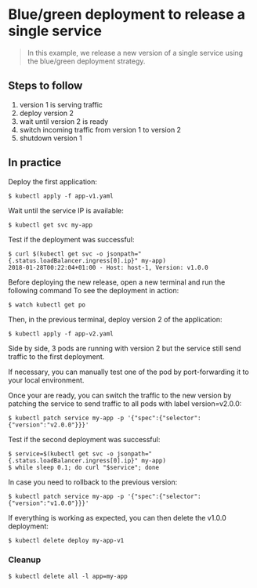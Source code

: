 Blue/green deployment to release a single service
=================================================

> In this example, we release a new version of a single service using the
blue/green deployment strategy.

## Steps to follow

1. version 1 is serving traffic
1. deploy version 2
1. wait until version 2 is ready
1. switch incoming traffic from version 1 to version 2
1. shutdown version 1

## In practice

Deploy the first application:

```
$ kubectl apply -f app-v1.yaml
```

Wait until the service IP is available:

```
$ kubectl get svc my-app
```

Test if the deployment was successful:

```
$ curl $(kubectl get svc -o jsonpath="{.status.loadBalancer.ingress[0].ip}" my-app)
2018-01-28T00:22:04+01:00 - Host: host-1, Version: v1.0.0
```

Before deploying the new release, open a new terminal and run the following
command To see the deployment in action:

```
$ watch kubectl get po
```

Then, in the previous terminal, deploy version 2 of the application:

```
$ kubectl apply -f app-v2.yaml
```

Side by side, 3 pods are running with version 2 but the service still send
traffic to the first deployment.

If necessary, you can manually test one of the pod by port-forwarding it to
your local environment.

Once your are ready, you can switch the traffic to the new version by patching
the service to send traffic to all pods with label version=v2.0.0:

```
$ kubectl patch service my-app -p '{"spec":{"selector":{"version":"v2.0.0"}}}'
```

Test if the second deployment was successful:

```
$ service=$(kubectl get svc -o jsonpath="{.status.loadBalancer.ingress[0].ip}" my-app)
$ while sleep 0.1; do curl "$service"; done
```

In case you need to rollback to the previous version:

```
$ kubectl patch service my-app -p '{"spec":{"selector":{"version":"v1.0.0"}}}'
```

If everything is working as expected, you can then delete the v1.0.0 deployment:

```
$ kubectl delete deploy my-app-v1
```

### Cleanup

```
$ kubectl delete all -l app=my-app
```
